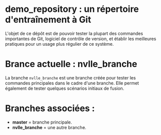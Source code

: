 # demo_repository : un répertoire d'entraînement à Git
L'objet de ce dépôt est de pouvoir tester la plupart des commandes importantes de Git, logiciel de contrôle de version, et établir les meilleures pratiques pour un usage plus régulier de ce système.

# Brance actuelle : nvlle_branche
La branche `nvlle_branche` est une branche créée pour tester les commandes principales dans le cadre d'une branche.
Elle permet également de tester quelques scénarios initiaux de fusion.

# Branches associées :
- **master** = branche principale.
- **nvlle_branche** = une autre branche.